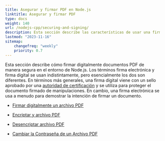 ```yaml
---
title: Asegurar y firmar PDF en Node.js
linktitle: Asegurar y firmar PDF
type: docs
weight: 140
url: /nodejs-cpp/securing-and-signing/
description: Esta sección describe las características de usar una firma y asegurar su documento PDF en el entorno de Node.js.
lastmod: "2023-11-16"
sitemap:
    changefreq: "weekly"
    priority: 0.7
---
```


Esta sección describe cómo firmar digitalmente documentos PDF de manera segura en el entorno de Node.js. Los términos firma electrónica y firma digital se usan indistintamente, pero esencialmente los dos son diferentes. En términos más generales, una firma digital viene con un sello aprobado por una [autoridad de certificación](https://en.wikipedia.org/wiki/Certificate_authority) y se utiliza para proteger el documento firmado de manipulaciones. En cambio, una firma electrónica se usa a menudo para demostrar la intención de firmar un documento.

- [Firmar digitalmente un archivo PDF](/pdf/nodejs-cpp/sign-pdf/)
- [Encriptar y archivo PDF](/pdf/nodejs-cpp/encrypt-pdf/)

- [Desencriptar archivo PDF](/pdf/nodejs-cpp/decrypt-pdf/)
- [Cambiar la Contraseña de un Archivo PDF](/pdf/nodejs-cpp/change-password-pdf/)